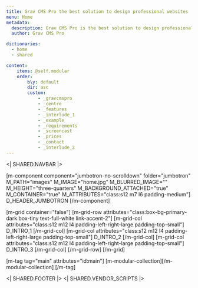 ```yaml
---
title: Grav CMS Pro the best solution to design professional websites
menu: Home
metadata:
  description: Grav CMS Pro is the best solution to design professional websites. It is built on top of Grav open source Content Management System and Materialize framework
  author: Grav CMS Pro

dictionaries:
  - home
  - shared

content:
    items: @self.modular
    order:
        b\y: default
        dir: asc
        custom:
            - _gravcmspro
            - _centre
            - _features
            - _interlude_1
            - _example
            - _requirements
            - _screencast
            - _prices
            - _contact
            - _interlude_2
---
```


<| SHARED.NAVBAR |>


[m-component component="jumbotron-no-scrolldown" folder="jumbotron" M_PATH="images" M_IMAGE="home.jpg" M_BLURRED_IMAGE=""  M_HEIGHT="three-quarters" M_BACKGROUND_ATTACHED="true" M_CONTAINER="true" M_ATTRIBUTES="class:s12 m7 l6 padding-medium"]  
  D_HEADER_JUMBOTRON
[/m-component]

[m-grid container="false"]
  [m-grid-row attributes="class:box-bg-primary-dark box-tiny text-full-white link-accent-2"]
    [m-grid-col attributes="class:s12 m12 l4 padding-left-right-large padding-top-small"]
      D_INTRO_1
    [/m-grid-col]
    [m-grid-col attributes="class:s12 m12 l4 padding-left-right-large padding-top-small"]
      D_INTRO_2
    [/m-grid-col]
    [m-grid-col attributes="class:s12 m12 l4 padding-left-right-large padding-top-small"]
      D_INTRO_3
    [/m-grid-col]
  [/m-grid-row]
[/m-grid]

[m-tag tag="main" attributes="id:main"]
  [m-modular-collection][/m-modular-collection]
[/m-tag]

<| SHARED.FOOTER |>
<| SHARED.VENDOR_SCRIPTS |>
